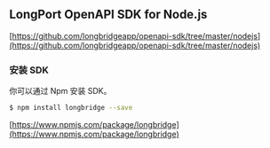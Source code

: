 ## LongPort OpenAPI SDK for Node.js

[https://github.com/longbridgeapp/openapi-sdk/tree/master/nodejs](https://github.com/longbridgeapp/openapi-sdk/tree/master/nodejs)

### 安装 SDK

你可以通过 Npm 安装 SDK。

```bash
$ npm install longbridge --save
```

[https://www.npmjs.com/package/longbridge](https://www.npmjs.com/package/longbridge)
